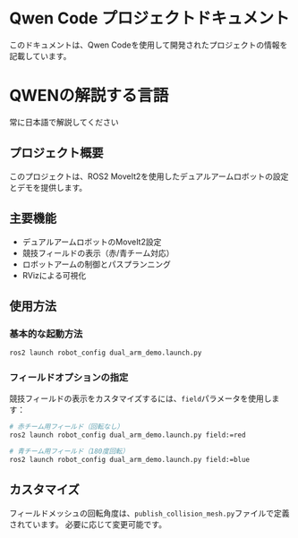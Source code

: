 # Qwen Code プロジェクトドキュメント

このドキュメントは、Qwen Codeを使用して開発されたプロジェクトの情報を記載しています。

# QWENの解説する言語
常に日本語で解説してください

## プロジェクト概要

このプロジェクトは、ROS2 MoveIt2を使用したデュアルアームロボットの設定とデモを提供します。

## 主要機能

- デュアルアームロボットのMoveIt2設定
- 競技フィールドの表示（赤/青チーム対応）
- ロボットアームの制御とパスプランニング
- RVizによる可視化

## 使用方法

### 基本的な起動方法

```bash
ros2 launch robot_config dual_arm_demo.launch.py
```

### フィールドオプションの指定

競技フィールドの表示をカスタマイズするには、`field`パラメータを使用します：

```bash
# 赤チーム用フィールド（回転なし）
ros2 launch robot_config dual_arm_demo.launch.py field:=red

# 青チーム用フィールド（180度回転）
ros2 launch robot_config dual_arm_demo.launch.py field:=blue
```

## カスタマイズ

フィールドメッシュの回転角度は、`publish_collision_mesh.py`ファイルで定義されています。
必要に応じて変更可能です。
